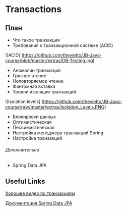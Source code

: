 # Transactions

## План

* Что такое транзакция
* Требования к транзакционной системе (ACID)

 ![ACID] (https://github.com/thevietto/JB-Java-course/blob/master/extras/DB-Testing.jpg)
* Аномалии транзакций
 * Грязное чтение
 * Неповторяемое чтение
 * Фантомная вставка
* Уровни изоляции транзакций

 ![Isolation levels] (https://github.com/thevietto/JB-Java-course/raw/master/extras/Isolation_Levels.PNG)
* Блокировки данных
 * Оптимистическая
 * Пессимистическая
* Настройка менеджера транзакций Spring
* Настройка транзакций

###### Дополнительно
* Spring Data JPA

## Useful Links

[Хорошее видео по транзакциям](https://youtu.be/4PKZRQAtf38?list=PLCA5CB42F5A816A17)

[Документация Spring Data JPA](http://docs.spring.io/spring-data/jpa/docs/current/reference/html/#repositories.query-methods)



